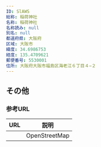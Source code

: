 ```yaml
---
ID: SlAWS
総称: 稲荷神社
名称: 稲荷神社
名称読み: null
別名: null
都道府県: 大阪府
区域: 大阪市
緯度: 34.6986753
経度: 135.4709621
郵便番号: 5530001
住所: 大阪府大阪市福島区海老江６丁目４−２
---
```


## その他

### 参考URL

| URL | 説明          |
| --- | ------------- |
|     | OpenStreetMap |
